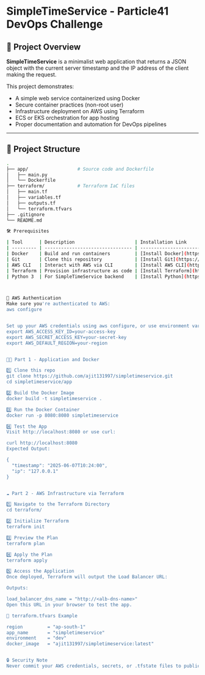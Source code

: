# SimpleTimeService - Particle41 DevOps Challenge

## 📌 Project Overview

**SimpleTimeService** is a minimalist web application that returns a JSON object with the current server timestamp and the IP address of the client making the request.

This project demonstrates:
- A simple web service containerized using Docker
- Secure container practices (non-root user)
- Infrastructure deployment on AWS using Terraform
- ECS or EKS orchestration for app hosting
- Proper documentation and automation for DevOps pipelines

---

## 🧱 Project Structure

```bash
.
├── app/                  # Source code and Dockerfile
│   ├── main.py
│   └── Dockerfile
├── terraform/            # Terraform IaC files
│   ├── main.tf
│   ├── variables.tf
│   ├── outputs.tf
│   └── terraform.tfvars
├── .gitignore
└── README.md

🛠️ Prerequisites

| Tool      | Description                      | Installation Link                                                                                    |
| --------- | -------------------------------- | --------------------------------------------------------------------------------------  |
| Docker    | Build and run containers         | [Install Docker](https://docs.docker.com/get-docker/)                                   |
| Git       | Clone this repository            | [Install Git](https://git-scm.com/downloads)                                           |
| AWS CLI   | Interact with AWS via CLI        | [Install AWS CLI](https://docs.aws.amazon.com/cli/latest/userguide/install-cliv2.html) |
| Terraform | Provision infrastructure as code | [Install Terraform](https://developer.hashicorp.com/terraform/install)                 |
| Python 3  | For SimpleTimeService backend    | [Install Python](https://www.python.org/downloads/)                                    |



🔐 AWS Authentication
Make sure you're authenticated to AWS:
aws configure


Set up your AWS credentials using aws configure, or use environment variables:
export AWS_ACCESS_KEY_ID=your-access-key
export AWS_SECRET_ACCESS_KEY=your-secret-key
export AWS_DEFAULT_REGION=your-region


🧑‍💻 Part 1 - Application and Docker

1️⃣ Clone this repo
git clone https://github.com/ajit131997/simpletimeservice.git
cd simpletimeservice/app

2️⃣ Build the Docker Image
docker build -t simpletimeservice .

3️⃣ Run the Docker Container
docker run -p 8080:8080 simpletimeservice

4️⃣ Test the App
Visit http://localhost:8080 or use curl:

curl http://localhost:8080
Expected Output:

{
  "timestamp": "2025-06-07T10:24:00",
  "ip": "127.0.0.1"
}


☁️ Part 2 - AWS Infrastructure via Terraform

1️⃣ Navigate to the Terraform Directory
cd terraform/

2️⃣ Initialize Terraform
terraform init

3️⃣ Preview the Plan
terraform plan

4️⃣ Apply the Plan
terraform apply

5️⃣ Access the Application
Once deployed, Terraform will output the Load Balancer URL:

Outputs:

load_balancer_dns_name = "http://<alb-dns-name>"
Open this URL in your browser to test the app.

📄 terraform.tfvars Example

region         = "ap-south-1"
app_name       = "simpletimeservice"
environment    = "dev"
docker_image   = "ajit131997/simpletimeservice:latest"


🔒 Security Note
Never commit your AWS credentials, secrets, or .tfstate files to public repos.
